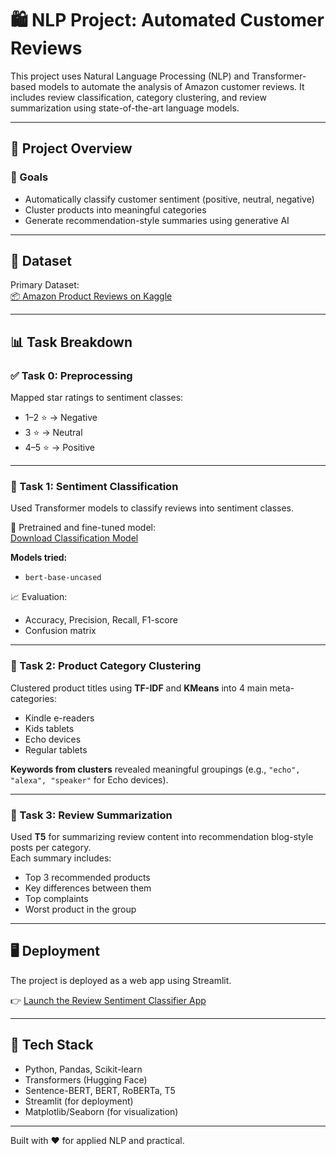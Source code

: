 # 🛍️ NLP Project: Automated Customer Reviews

This project uses Natural Language Processing (NLP) and Transformer-based models to automate the analysis of Amazon customer reviews. It includes review classification, category clustering, and review summarization using state-of-the-art language models.

---

## 🚀 Project Overview

### 🎯 Goals
- Automatically classify customer sentiment (positive, neutral, negative)
- Cluster products into meaningful categories
- Generate recommendation-style summaries using generative AI

---

## 📁 Dataset

Primary Dataset:  
[📦 Amazon Product Reviews on Kaggle](https://www.kaggle.com/datasets/datafiniti/consumer-reviews-of-amazon-products/data?select=Datafiniti_Amazon_Consumer_Reviews_of_Amazon_Products.csv)

---

## 📊 Task Breakdown

### ✅ Task 0: Preprocessing
Mapped star ratings to sentiment classes:
- 1–2 ⭐ → Negative
- 3 ⭐ → Neutral
- 4–5 ⭐ → Positive

---

### 🧠 Task 1: Sentiment Classification

Used Transformer models to classify reviews into sentiment classes.

🔗 Pretrained and fine-tuned model:  
[Download Classification Model](https://drive.google.com/file/d/1y8_ss47dlFzLCql3hXdAZ_XfnK-hfUsl/view?usp=sharing)

**Models tried:**
- `bert-base-uncased`


📈 Evaluation:
- Accuracy, Precision, Recall, F1-score
- Confusion matrix

---

### 🧱 Task 2: Product Category Clustering

Clustered product titles using **TF-IDF** and **KMeans** into 4 main meta-categories:
- Kindle e-readers
- Kids tablets
- Echo devices
- Regular tablets

**Keywords from clusters** revealed meaningful groupings (e.g., `"echo", "alexa", "speaker"` for Echo devices).

---

### 📝 Task 3: Review Summarization

Used **T5** for summarizing review content into recommendation blog-style posts per category.  
Each summary includes:
- Top 3 recommended products
- Key differences between them
- Top complaints
- Worst product in the group

---

## 🖥️ Deployment

The project is deployed as a web app using Streamlit.

👉 [Launch the Review Sentiment Classifier App](https://nlpautomated-customer-reviews-ufqqsoqp4drqcvg6g5hs5o.streamlit.app)

---

## 🔧 Tech Stack

- Python, Pandas, Scikit-learn
- Transformers (Hugging Face)
- Sentence-BERT, BERT, RoBERTa, T5
- Streamlit (for deployment)
- Matplotlib/Seaborn (for visualization)

---


Built with ❤️ for applied NLP and practical.
